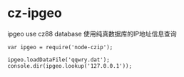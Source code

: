 cz-ipgeo
========

ipgeo use cz88 database 使用纯真数据库的IP地址信息查询

```
var ipgeo = require('node-czip');

ipgeo.loadDataFile('qqwry.dat');
console.dir(ipgeo.lookup('127.0.0.1'));
```